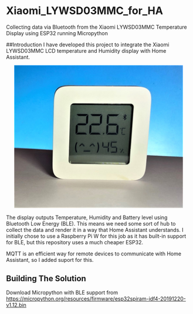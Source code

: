 # Xiaomi_LYWSD03MMC_for_HA
Collecting data via Bluetooth from the Xiaomi LYWSD03MMC Temperature Display using ESP32 running Micropython

##Introduction
I have developed this project to integrate the Xiaomi LYWSD03MMC LCD temperature and Humidity display with Home Assistant.


<p align="center">
  <img width="460" src="resources/Xiaomi_LYWSD03MMC.png">
</p>

The display outputs Temperature, Humidity and Battery level using Bluetooth Low Energy (BLE). This means we need some sort of hub to collect the data and render it in a way that Home Assistant understands. I initially chose to use a Raspberry Pi W for this job as it has built-in support for BLE, but this repository uses a much cheaper ESP32. 

MQTT is an efficient way for remote devices to communicate with Home Assistant, so I added suport for this.
## Building The Solution

Download Micropython with BLE support from https://micropython.org/resources/firmware/esp32spiram-idf4-20191220-v1.12.bin


